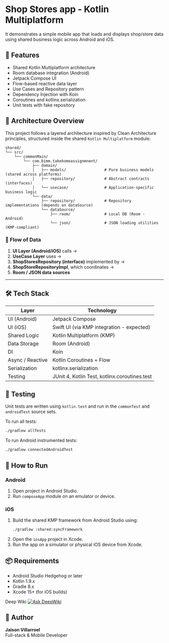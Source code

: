 # Shop Stores app - Kotlin Multiplatform

It demonstrates a simple mobile app that loads and displays shop/store data using shared business logic across Android and iOS.

## 🚀 Features

- Shared Kotlin Multiplatform architecture
- Room database integration (Android)
- Jetpack Compose UI
- Flow-based reactive data layer
- Use Cases and Repository pattern
- Dependency Injection with Koin
- Coroutines and kotlinx.serialization
- Unit tests with fake repository

## 🧱 Architecture Overview

This project follows a layered architecture inspired by Clean Architecture principles, structured inside the shared `Kotlin Multiplatform` module:

```
shared/
└── src/
    └── commonMain/
        └── com.bimm.takehomeassignmnent/
            ├── domain/
            │   ├── models/                 # Pure business models (shared across platforms)
            │   ├── repository/             # Abstract contracts (interfaces)
            │   └── usecase/                # Application-specific business logic
            └── data/
                ├── repository/             # Repository implementations (depends on dataSource)
                └── dataSource/
                    ├── room/               # Local DB (Room - Android)
                    └── json/               # JSON loading utilities (KMP-compliant)
```

### 🔄 Flow of Data

1. **UI Layer (Android/iOS)** calls →  
2. **UseCase Layer** uses →  
3. **ShopStoresRepository (interface)** implemented by →  
4. **ShopStoreRepositoryImpl**, which coordinates →  
5. **Room / JSON data sources**

---

## 🛠️ Tech Stack

| Layer              | Technology                                    |
|--------------------|-----------------------------------------------|
| UI (Android)       | Jetpack Compose                               |
| UI (iOS)           | Swift UI (via KMP integration - expected)     |
| Shared Logic       | Kotlin Multiplatform (KMP)                    |
| Data Storage       | Room (Android)                                |
| DI                 | Koin                                          |
| Async / Reactive   | Kotlin Coroutines + Flow                      |
| Serialization      | kotlinx.serialization                         |
| Testing            | JUnit 4, Kotlin Test, kotlinx.coroutines.test |

## 🧪 Testing

Unit tests are written using `kotlin.test` and run in the `commonTest` and `androidTest` source sets.

To run all tests:

```bash
./gradlew allTests
```

To run Android instrumented tests:

```bash
./gradlew connectedAndroidTest
```

## 📄 How to Run

### Android
1. Open project in Android Studio.
2. Run `composeApp` module on an emulator or device.

### iOS
1. Build the shared KMP framework from Android Studio using:
   ```bash
   ./gradlew :shared:syncFramework
   ```
2. Open the `iosApp` project in Xcode.
3. Run the app on a simulator or physical iOS device from Xcode.

## 📦 Requirements

- Android Studio Hedgehog or later
- Kotlin 1.9.x
- Gradle 8.x
- Xcode 15+ (for iOS builds)

Deep Wiki [![Ask DeepWiki](https://deepwiki.com/badge.svg)](https://deepwiki.com/Jimmy766/clean-kmp)

## 🙋 Author

**Jaison Villarroel**  
Full-stack & Mobile Developer  
